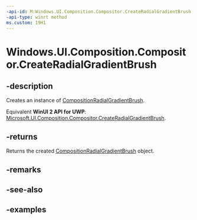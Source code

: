 ```yaml
---
-api-id: M:Windows.UI.Composition.Compositor.CreateRadialGradientBrush
-api-type: winrt method
ms.custom: 19H1
---
```


<!-- Method syntax.
public CompositionRadialGradientBrush Compositor.CreateRadialGradientBrush()
-->

# Windows.UI.Composition.Compositor.CreateRadialGradientBrush

## -description

Creates an instance of [CompositionRadialGradientBrush](compositionradialgradientbrush.md).

Equivalent **WinUI 2 API for UWP**: [Microsoft.UI.Composition.Compositor.CreateRadialGradientBrush](/windows/winui/api/microsoft.ui.composition.compositor.createradialgradientbrush).

## -returns

Returns the created [CompositionRadialGradientBrush](compositionradialgradientbrush.md) object.

## -remarks

## -see-also

## -examples

